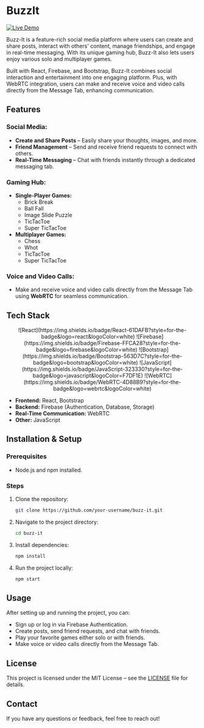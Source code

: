 
# BuzzIt
[![Live Demo](https://img.shields.io/badge/Live%20Demo-Available-green)](https://buzz-it-eight.vercel.app/)  

Buzz-It is a feature-rich social media platform where users can create and share posts, interact with others' content, manage friendships, and engage in real-time messaging. With its unique gaming hub, Buzz-It also lets users enjoy various solo and multiplayer games.

Built with React, Firebase, and Bootstrap, Buzz-It combines social interaction and entertainment into one engaging platform. Plus, with WebRTC integration, users can make and receive voice and video calls directly from the Message Tab, enhancing communication.

## Features

### Social Media:
- **Create and Share Posts** – Easily share your thoughts, images, and more.
- **Friend Management** – Send and receive friend requests to connect with others.
- **Real-Time Messaging** – Chat with friends instantly through a dedicated messaging tab.

### Gaming Hub:
- **Single-Player Games:**
  - Brick Break
  - Ball Fall
  - Image Slide Puzzle
  - TicTacToe
  - Super TicTacToe
- **Multiplayer Games:**
  - Chess
  - Whot
  - TicTacToe
  - Super TicTacToe

### Voice and Video Calls:
- Make and receive voice and video calls directly from the Message Tab using **WebRTC** for seamless communication.

## Tech Stack
<p align="center">
  ![React](https://img.shields.io/badge/React-61DAFB?style=for-the-badge&logo=react&logoColor=white)  
  ![Firebase](https://img.shields.io/badge/Firebase-FFCA28?style=for-the-badge&logo=firebase&logoColor=white)  
  ![Bootstrap](https://img.shields.io/badge/Bootstrap-563D7C?style=for-the-badge&logo=bootstrap&logoColor=white)  
  ![JavaScript](https://img.shields.io/badge/JavaScript-323330?style=for-the-badge&logo=javascript&logoColor=F7DF1E)  
  ![WebRTC](https://img.shields.io/badge/WebRTC-4D88B9?style=for-the-badge&logo=webrtc&logoColor=white)  
</p>


- **Frontend:** React, Bootstrap
- **Backend:** Firebase (Authentication, Database, Storage)
- **Real-Time Communication:** WebRTC
- **Other:** JavaScript

## Installation & Setup

### Prerequisites
- Node.js and npm installed.

### Steps
1. Clone the repository:
   ```bash
   git clone https://github.com/your-username/buzz-it.git
   ```
2. Navigate to the project directory:
   ```bash
   cd buzz-it
   ```
3. Install dependencies:
   ```bash
   npm install
   ```
4. Run the project locally:
   ```bash
   npm start
   ```

## Usage

After setting up and running the project, you can:
- Sign up or log in via Firebase Authentication.
- Create posts, send friend requests, and chat with friends.
- Play your favorite games either solo or with friends.
- Make voice or video calls directly from the Message Tab.

## License

This project is licensed under the MIT License – see the [LICENSE](LICENSE) file for details.

## Contact

If you have any questions or feedback, feel free to reach out!
